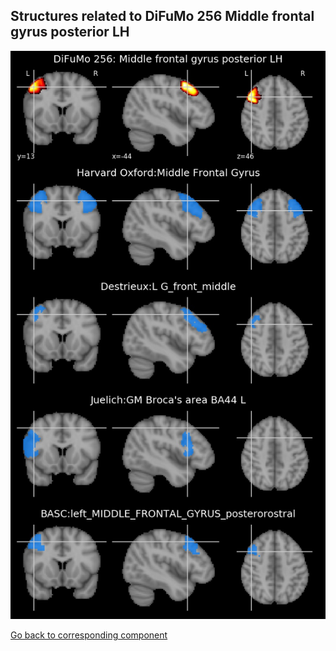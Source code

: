 


## Structures related to DiFuMo 256 Middle frontal gyrus posterior LH

![174](174.jpg "Structures related to DiFuMo 256 Middle frontal gyrus posterior LH")

[Go back to corresponding component](https://parietal-inria.github.io/DiFuMo/256/html/174.html)